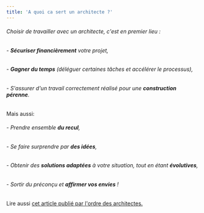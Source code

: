 ```yaml
---
title: 'A quoi ca sert un architecte ?'
---
```


###### Choisir de travailler avec un architecte, c'est en premier lieu :
###### - **Sécuriser financièrement** votre projet,
###### - **Gagner du temps** (déléguer certaines tâches et accélérer le processus),
###### - S'assurer d'un travail correctement réalisé pour une **construction pérenne**.
Mais aussi:
###### - Prendre ensemble **du recul**,
###### - Se faire surprendre par **des idées**,
###### - Obtenir des **solutions adaptées** à votre situation, tout en étant **évolutives**,
###### - Sortir du préconçu et **affirmer vos envies** !

Lire aussi [cet article publié par l'ordre des architectes.](http://www.architectes.org/un-architecte-pourquoi)
